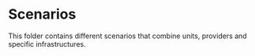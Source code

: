 # Scenarios

This folder contains different scenarios that combine units, providers and specific infrastructures.
